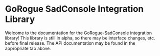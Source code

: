 # GoRogue SadConsole Integration Library
Welcome to the documentation for the GoRogue-SadConsole integration library!  This library is still in alpha, so there may be interface changes, etc. before final release.  The API documentation may be found in the appropriate tab above.
